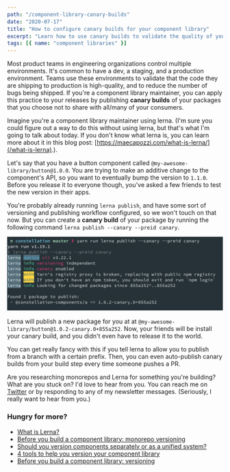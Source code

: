 ```yaml
---
path: "/component-library-canary-builds"
date: "2020-07-17"
title: "How to configure canary builds for your component library"
excerpt: "Learn how to use canary builds to validate the quality of your component library's components."
tags: [{ name: "component libraries" }]
---
```


Most product teams in engineering organizations control multiple environments. It's common to have a dev, a staging, and a production environment. Teams use these environments to validate that the code they are shipping to production is high-quality, and to reduce the number of bugs being shipped. If you're a component library maintainer, you can apply this practice to your releases by publishing **canary builds** of your packages that you choose not to share with all/many of your consumers.

Imagine you're a component library maintainer using lerna. (I'm sure you could figure out a way to do this without using lerna, but that's what I'm going to talk about today. If you don't know what lerna is, you can learn more about it in this blog post: [https://maecapozzi.com/what-is-lerna/](/what-is-lerna).).

Let's say that you have a button component called `@my-awesome-library/button@1.0.0`. You are trying to make an additive change to the component's API, so you want to eventually bump the version to `1.1.0`. Before you release it to everyone though, you've asked a few friends to test the new version in their apps.

You're probably already running `lerna publish`, and have some sort of versioning and publishing workflow configured, so we won't touch on that now. But you can create a **canary build** of your package by running the following command `lerna publish --canary --preid canary`.

![An image of the terminal commands previously explained](../../assets/canary-build.png)

Lerna will publish a new package for you at at `@my-awesome-library/button@1.0.2-canary.0+855a252`. Now, your friends will be install your canary build, and you didn't even have to release it to the world.

You can get really fancy with this if you tell lerna to allow you to publish from a branch with a certain prefix. Then, you can even auto-publish canary builds from your build step every time someone pushes a PR.

Are you researching monorepos and Lerna for something you're building? What are you stuck on? I'd love to hear from you. You can reach me on [Twitter](https://twitter.com/MCapoz) or by responding to any of my newsletter messages. (Seriously, I really want to hear from you.)

### Hungry for more?

- [What is Lerna?](/what-is-lerna)
- [Before you build a component library: monorepo versioning](/lerna-monorepo-versioning)
- [Should you version components separately or as a unified system?](/version-bundling)
- [4 tools to help you version your component library](/4-tools-to-help-you-version-your-component-library)
- [Before you build a component library: versioning](/library-versioning)
